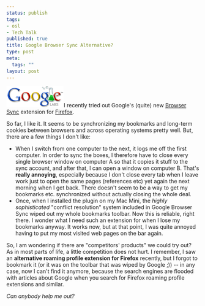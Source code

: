 ```yaml
--- 
status: publish
tags: 
- osl
- Tech Talk
published: true
title: Google Browser Sync Alternative?
type: post
meta: 
  tags: ""
layout: post
---
```

<img id="image79" src="/media/wp/2006/07/google_labs_logo.gif" alt="Google Labs Logo" title="Google Browser Sync is the youngest product by the Google Labs" class="alignright" />I recently tried out Google's (quite) new <a href="http://www.google.com/tools/firefox/browsersync/">Browser Sync</a> extension for <a href="http://spreadfirefox.com">Firefox</a>.

So far, I like it. It seems to be synchronizing my bookmarks and long-term cookies between browsers and across operating systems pretty well. But, there are a few things I don't like:

<ul>
	<li>When I switch from one computer to the next, it logs me off the first computer. In order to sync the boxes, I therefore have to close every single browser window on computer A so that it copies it stuff to the sync account, and after that, I can open a window on computer B. That's <strong>really annoying</strong>, especially because I don't close every tab when I leave work just to open the same pages (references etc) yet again the next morning when I get back. There doesn't seem to be a way to get my bookmarks etc. synchronized without actually closing the whole deal.</li>
	<li>Once, when I installed the plugin on my Mac Mini, the <em>highly sophisticated</em> "conflict resolution" system included in Google Browser Sync wiped out my whole bookmarks toolbar. Now this is reliable, right there. I wonder what I need such an extension for when I lose my bookmarks anyway. It works now, but at that point, I was quite annoyed having to put my most visited web pages on the bar again.</li>
</ul>

So, I am wondering if there are "competitors' products" we could try out? As in most parts of life, a little competition does not hurt. I remember, I saw an <strong>alternative roaming profile extension for Firefox</strong> recently, but I forgot to bookmark it (or it was on the toolbar that was wiped by Google ;)) -- in any case, now I can't find it anymore, because the search engines are flooded with articles about Google when you search for Firefox roaming profile extensions and similar.

<em>Can anybody help me out?</em>
